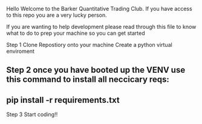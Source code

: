 Hello Welcome to the Barker Quantitative Trading Club.
If you have access to this repo you are a very lucky person.

If you are wanting to help development please read through this file to know what to do to prep your 
machine so you can get started


Step 1
Clone Repostiory onto your machine
Create a python virtual enviroment

Step 2
once you have booted up the VENV
use this command to install all neccicary reqs:
--
pip install -r requirements.txt
--

Step 3
Start coding!!



